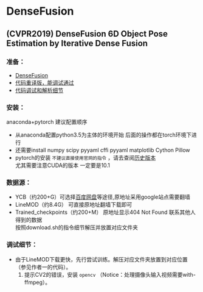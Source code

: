 DenseFusion
========

(CVPR2019) DenseFusion 6D Object Pose Estimation by Iterative Dense Fusion
--------

### 准备：
* [DenseFusion](https://github.com/j96w/DenseFusion/tree/Pytorch-1.0) <br>
* [代码重译版，能调试通过](https://github.com/hoangcuongbk80/Object-RPE/tree/master/DenseFusion)<br>
* [代码调试和解析细节](https://blog.csdn.net/weixin_43013761/article/details/103053585)

### 安装：
anaconda+pytorch 建议配置顺序
 * 从anaconda配置python3.5为主体的环境开始 后面的操作都在torch环境下进行 <br>
 * 还需要install numpy scipy pyyaml cffi pyyaml matplotlib Cython Pillow <br>
 * pytorch的安装 `不建议直接使用官网的指令` ，请去查阅[历史版本](https://pytorch.org/get-started/previous-versions/) <br>
   尤其需要注意CUDA的版本 一定要是10.1

### 数据源：
* YCB（约200+G）可选择[百度网盘](https://github.com/yuxng/PoseCNN/issues/81)等途径,原地址采用google站点需要翻墙 <br>
* LineMOD（约8.4G） 可直接原地址翻墙下载即可 <br>
* Trained_checkpoints（约200+M） 原地址显示404 Not Found 联系其他人得到的数据  <br>
按照download.sh的指令细节解压并放置对应文件夹

### 调试细节：
* 由于LineMOD下载更快，先行尝试训练。解压对应文件夹放置到对应位置（参见作者一的代码）。 <br>
   1. 提示CV2的错误，安装 `opencv` （Notice：处理摄像头输入视频需要with-ffmpeg）。 <br>
